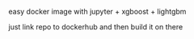 easy docker image with jupyter + xgboost + lightgbm

just link repo to dockerhub and then build it on there